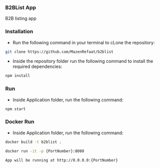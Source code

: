 ### B2BList App
B2B listing app

### Installation

* Run the following command in your terminal to cLone the repository:

```bash
git clone https://github.com/MazenRefaat/b2blist
```

* Inside the repository folder run the following command to install the required dependencies:


```bash
npm install
```


### Run 

* Inside Application folder, run the following command: 

```bash
npm start
```

### Docker Run 

* Inside Application folder, run the following command: 

```bash
docker build -t b2blist .

docker run -it -p {PortNumber}:8080

App will be running at http://0.0.0.0:{PortNumber}
```